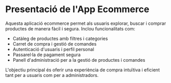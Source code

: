 # Presentació de l'App Ecommerce

Aquesta aplicació ecommerce permet als usuaris explorar, buscar i comprar productes de manera fàcil i segura. Inclou funcionalitats com:

- Catàleg de productes amb filtres i categories
- Carret de compra i gestió de comandes
- Autenticació d'usuaris i perfil personal
- Passarel·la de pagament segura
- Panell d'administració per a la gestió de productes i comandes

L'objectiu principal és oferir una experiència de compra intuïtiva i eficient tant per a usuaris com per a administradors.